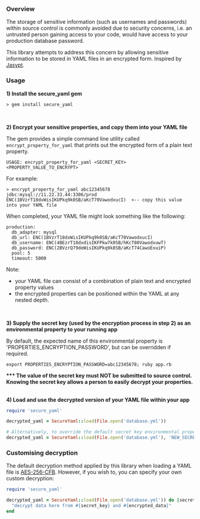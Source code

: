 ### Overview

The storage of sensitive information (such as usernames and passwords) within source control is commonly avoided due to security concerns, i.e. an untrusted person gaining access to your code, would have access to your production database password.

This library attempts to address this concern by allowing sensitive information to be stored in YAML files in an encrypted form. Inspired by [Jasypt](http://www.jasypt.org/encrypting-configuration.html).
<br />

### Usage

<strong>1) Install the secure_yaml gem</strong>

```
> gem install secure_yaml
```
<br />

<strong>2) Encrypt your sensitive properties, and copy them into your YAML file</strong>

The gem provides a simple command line utility called ```encrypt_property_for_yaml``` that prints out the encrypted form of a plain text property.

```
USAGE: encrypt_property_for_yaml <SECRET_KEY> <PROPERTY_VALUE_TO_ENCRYPT>
```

For example:

```
> encrypt_property_for_yaml abc12345678 jdbc:mysql://11.22.33.44:3306/prod
ENC(1BVzrT18dxWisIKUPkq9k0SB/aKcT70VawodxucI)  <-- copy this value into your YAML file
```

When completed, your YAML file might look something like the following:

```
production:
  db_adapter: mysql
  db_url: ENC(1BVzrT18dxWisIKUPkq9k0SB/aKcT70VawodxucI)
  db_username: ENC(4BEzrT18dxdisIKFPkw7k0SB/hKcT80VawodxuwT)
  db_password: ENC(2BVzrQ79deWisIKUPkq9k8SB/aKcT74CawoExuiP)
  pool: 5
  timeout: 5000

```

Note:
* your YAML file can consist of a combination of plain text and encrypted property values
* the encrypted properties can be positioned within the YAML at any nested depth.

<br />

<strong>3) Supply the secret key (used by the encryption process in step 2) as an environmental property to your running app</strong>

By default, the expected name of this environmental property is 'PROPERTIES_ENCRYPTION_PASSWORD', but can be overridden if required.

```
export PROPERTIES_ENCRYPTION_PASSWORD=abc12345678; ruby app.rb
```

<strong>*** The value of the secret key must NOT be submitted to source control. Knowing the secret key allows a person to easily decrypt your properties.</strong>
<br />
<br />

<strong>4) Load and use the decrypted version of your YAML file within your app</strong>

```ruby
require 'secure_yaml'

decrypted_yaml = SecureYaml::load(File.open('database.yml'))

# Alternatively, to override the default secret key environmental property name:
decrypted_yaml = SecureYaml::load(File.open('database.yml'), 'NEW_SECRET_KEY_PROPERTY_NAME')
```

### Customising decryption

The default decryption method applied by this library when loading a YAML file is [AES-256-CFB](http://en.wikipedia.org/wiki/Advanced_Encryption_Standard).
However, if you wish to, you can specify your own custom decryption:

```ruby
require 'secure_yaml'

decrypted_yaml = SecureYaml::load(File.open('database.yml')) do |secret_key, encrypted_data|
  "decrypt data here from #{secret_key} and #{encrypted_data}"
end
```


